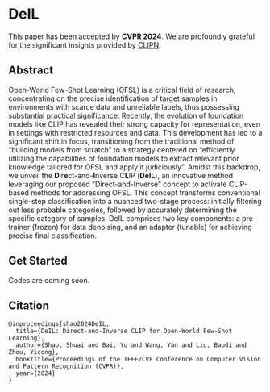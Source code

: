 # DeIL
This paper has been accepted by **CVPR 2024**. We are profoundly grateful for the significant insights provided by [CLIPN](https://github.com/xmed-lab/CLIPN).

## Abstract
Open-World Few-Shot Learning (OFSL) is a critical field of research, concentrating on the precise identification of target samples in environments with scarce data and unreliable labels, thus possessing substantial practical significance.
Recently, the evolution of foundation models like CLIP has revealed their strong capacity for representation, even in settings with restricted resources and data.
This development has led to a significant shift in focus, transitioning from the traditional method of “building models from scratch” to a strategy centered on “efficiently utilizing the capabilities of foundation models to extract relevant prior knowledge tailored for OFSL and apply it judiciously”.
Amidst this backdrop, we unveil the **D**ir**e**ct-and-**I**nverse C**L**IP (**DeIL**), an innovative method leveraging our proposed “Direct-and-Inverse” concept to activate CLIP-based methods for addressing OFSL.
This concept transforms conventional single-step classification into a nuanced two-stage process: initially filtering out less probable categories, followed by accurately determining the specific category of samples.
DeIL comprises two key components: a pre-trainer (frozen) for data denoising, and an adapter (tunable) for achieving precise final classification.


## Get Started
Codes are coming soon.

## Citation
```
@inproceedings{shao2024DeIL,
  title={DeIL: Direct-and-Inverse CLIP for Open-World Few-Shot Learning},
  author={Shao, Shuai and Bai, Yu and Wang, Yan and Liu, Baodi and Zhou, Yicong},
  booktitle={Proceedings of the IEEE/CVF Conference on Computer Vision and Pattern Recognition (CVPR)},
  year={2024}
}
```
